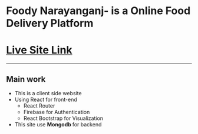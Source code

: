 # Foody Narayanganj- is a Online Food Delivery Platform

# [Live Site Link](https://foody-narayanganj.netlify.app/)

---

## Main work

- This is a client side website
- Using React for front-end
  - React Router
  - Firebase for Authentication
  - React Bootstrap for Visualization
- This site use <b> Mongodb </b> for backend

